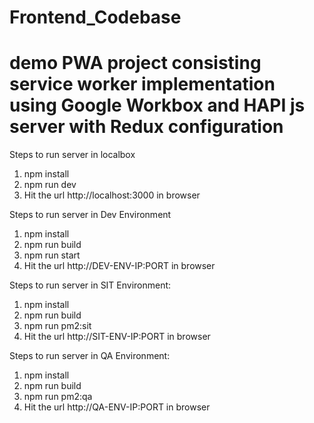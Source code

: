 # Frontend_Codebase
# demo PWA project consisting service worker implementation using Google Workbox and HAPI js server with Redux configuration

Steps to run server in localbox

1. npm install
2. npm run dev
3. Hit the url http://localhost:3000 in browser


Steps to run server in Dev Environment

1. npm install
2. npm run build
3. npm run start
4. Hit the url http://DEV-ENV-IP:PORT in browser

Steps to run server in SIT Environment:

1. npm install
2. npm run build
3. npm run pm2:sit
3. Hit the url http://SIT-ENV-IP:PORT in browser

Steps to run server in QA Environment:

1. npm install
2. npm run build
3. npm run pm2:qa
3. Hit the url http://QA-ENV-IP:PORT in browser
